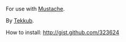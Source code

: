 For use with [Mustache](http://github.com/defunkt/mustache).

By [Tekkub](http://github.com/tekkub).

How to install: <http://gist.github.com/323624>
